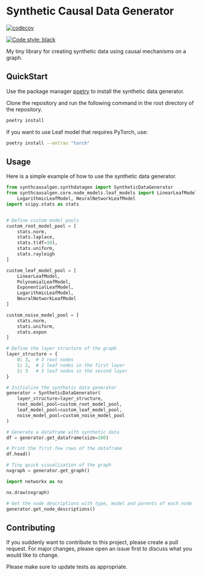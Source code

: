 # Synthetic Causal Data Generator

[![codecov](https://codecov.io/github/jrzkaminski/synthcausalgen/graph/badge.svg?token=3LI5NF370R)](https://codecov.io/github/jrzkaminski/synthcausalgen)

[![Code style: black](https://img.shields.io/badge/code%20style-black-000000.svg)](https://github.com/psf/black)

My tiny library for creating synthetic data using causal mechanisms on a graph.

## QuickStart

Use the package manager [poetry](https://python-poetry.org/) to install the synthetic data generator.

Clone the repository and run the following command in the root directory of the repository.

```bash
poetry install
```

If you want to use Leaf model that requires PyTorch, use:

```bash
poetry install --extras "torch"
```

## Usage

Here is a simple example of how to use the synthetic data generator.

```python
from synthcausalgen.synthdatagen import SyntheticDataGenerator
from synthcausalgen.core.node_models.leaf_models import LinearLeafModel, PolynomialLeafModel, ExponentialLeafModel, \
    LogarithmicLeafModel, NeuralNetworkLeafModel
import scipy.stats as stats


# Define custom model pools
custom_root_model_pool = [
    stats.norm,
    stats.laplace,
    stats.t(df=10),
    stats.uniform,
    stats.rayleigh
]

custom_leaf_model_pool = [
    LinearLeafModel,
    PolynomialLeafModel,
    ExponentialLeafModel,
    LogarithmicLeafModel,
    NeuralNetworkLeafModel
]

custom_noise_model_pool = [
    stats.norm,
    stats.uniform,
    stats.expon
]

# Define the layer structure of the graph
layer_structure = {
    0: 3,  # 3 root nodes
    1: 2,  # 2 leaf nodes in the first layer
    2: 3   # 3 leaf nodes in the second layer
}

# Initialize the synthetic data generator
generator = SyntheticDataGenerator(
    layer_structure=layer_structure,
    root_model_pool=custom_root_model_pool,
    leaf_model_pool=custom_leaf_model_pool,
    noise_model_pool=custom_noise_model_pool
)

# Generate a dataframe with synthetic data
df = generator.get_dataframe(size=100)

# Print the first few rows of the dataframe
df.head()

# Tiny quick visualization of the graph
nxgraph = generator.get_graph()

import networkx as nx

nx.draw(nxgraph)

# Get the node descriptions with type, model and parents of each node
generator.get_node_descriptions()
```

## Contributing

If you suddenly want to contribute to this project, please create a pull request.
For major changes, please open an issue first to discuss what you would like to change.

Please make sure to update tests as appropriate.
